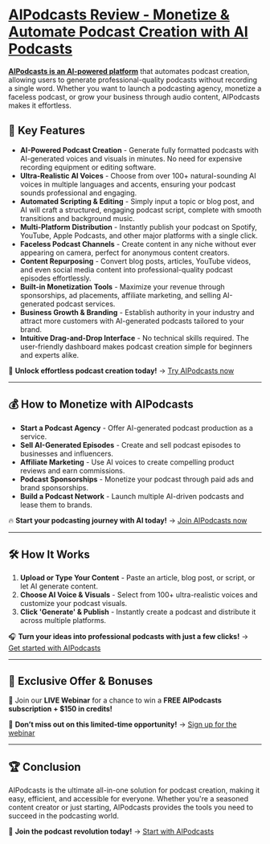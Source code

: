 # [AIPodcasts Review - Monetize & Automate Podcast Creation with AI Podcasts](https://github.com/WorxClub/AiPodcasts/blob/main/README.md)

**[AIPodcasts is an AI-powered platform](https://worxclub.com/aipodcasts)** that automates podcast creation, allowing users to generate professional-quality podcasts without recording a single word. Whether you want to launch a podcasting agency, monetize a faceless podcast, or grow your business through audio content, AIPodcasts makes it effortless.

## 🚀 Key Features

- **AI-Powered Podcast Creation** - Generate fully formatted podcasts with AI-generated voices and visuals in minutes. No need for expensive recording equipment or editing software.
- **Ultra-Realistic AI Voices** - Choose from over 100+ natural-sounding AI voices in multiple languages and accents, ensuring your podcast sounds professional and engaging.
- **Automated Scripting & Editing** - Simply input a topic or blog post, and AI will craft a structured, engaging podcast script, complete with smooth transitions and background music.
- **Multi-Platform Distribution** - Instantly publish your podcast on Spotify, YouTube, Apple Podcasts, and other major platforms with a single click.
- **Faceless Podcast Channels** - Create content in any niche without ever appearing on camera, perfect for anonymous content creators.
- **Content Repurposing** - Convert blog posts, articles, YouTube videos, and even social media content into professional-quality podcast episodes effortlessly.
- **Built-in Monetization Tools** - Maximize your revenue through sponsorships, ad placements, affiliate marketing, and selling AI-generated podcast services.
- **Business Growth & Branding** - Establish authority in your industry and attract more customers with AI-generated podcasts tailored to your brand.
- **Intuitive Drag-and-Drop Interface** - No technical skills required. The user-friendly dashboard makes podcast creation simple for beginners and experts alike.

🎯 **Unlock effortless podcast creation today!** → [Try AIPodcasts now](https://worxclub.com/aipodcasts)

---

## 💰 How to Monetize with AIPodcasts

- **Start a Podcast Agency** - Offer AI-generated podcast production as a service.
- **Sell AI-Generated Episodes** - Create and sell podcast episodes to businesses and influencers.
- **Affiliate Marketing** - Use AI voices to create compelling product reviews and earn commissions.
- **Podcast Sponsorships** - Monetize your podcast through paid ads and brand sponsorships.
- **Build a Podcast Network** - Launch multiple AI-driven podcasts and lease them to brands.

🔥 **Start your podcasting journey with AI today!** → [Join AIPodcasts now](https://worxclub.com/aipodcasts)

---

## 🛠️ How It Works

1. **Upload or Type Your Content** - Paste an article, blog post, or script, or let AI generate content.
2. **Choose AI Voice & Visuals** - Select from 100+ ultra-realistic voices and customize your podcast visuals.
3. **Click 'Generate' & Publish** - Instantly create a podcast and distribute it across multiple platforms.

🎧 **Turn your ideas into professional podcasts with just a few clicks!** → [Get started with AIPodcasts](https://worxclub.com/aipodcasts)

---

## 🎁 Exclusive Offer & Bonuses

📅 Join our **LIVE Webinar**  for a chance to win a **FREE AIPodcasts subscription + $150 in credits!**

🎁 **Don’t miss out on this limited-time opportunity!** → [Sign up for the webinar](https://worxclub.com/aipodcasts)

---

## 🏆 Conclusion

AIPodcasts is the ultimate all-in-one solution for podcast creation, making it easy, efficient, and accessible for everyone. Whether you're a seasoned content creator or just starting, AIPodcasts provides the tools you need to succeed in the podcasting world.

🚀 **Join the podcast revolution today!** → [Start with AIPodcasts](https://worxclub.com/aipodcasts)

